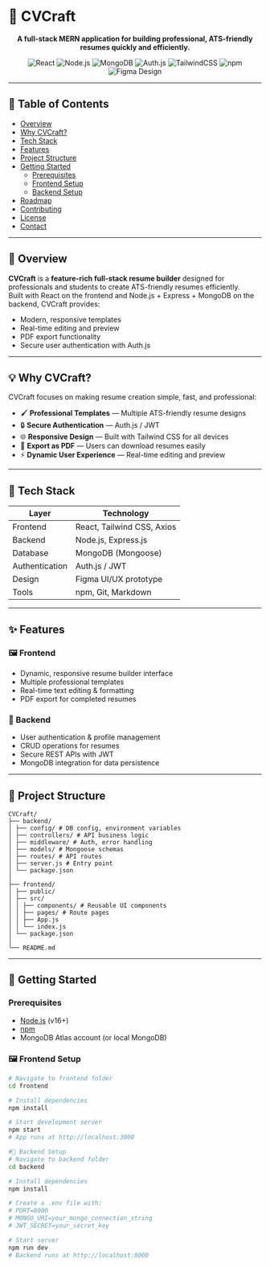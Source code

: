 # 💼 CVCraft

<p align="center">
  <b>A full-stack MERN application for building professional, ATS-friendly resumes quickly and efficiently.</b>
</p>

<p align="center">
  <img src="https://img.shields.io/badge/Frontend-React-61DAFB?style=for-the-badge&logo=react&logoColor=black" alt="React" />
  <img src="https://img.shields.io/badge/Backend-Node.js-339933?style=for-the-badge&logo=node.js&logoColor=white" alt="Node.js" />
  <img src="https://img.shields.io/badge/Database-MongoDB-47A248?style=for-the-badge&logo=mongodb&logoColor=white" alt="MongoDB" />
  <img src="https://img.shields.io/badge/Authentication-Auth.js-orange?style=for-the-badge&logo=auth0&logoColor=white" alt="Auth.js" />
  <img src="https://img.shields.io/badge/Styling-TailwindCSS-06B6D4?style=for-the-badge&logo=tailwind-css&logoColor=white" alt="TailwindCSS" />
  <img src="https://img.shields.io/badge/npm-CB3837?style=for-the-badge&logo=npm&logoColor=white" alt="npm" />
  <img src="https://img.shields.io/badge/Figma-Design-FF7262?style=for-the-badge&logo=figma&logoColor=white" alt="Figma Design" />
</p>

---

## 📌 Table of Contents
- [Overview](#-overview)
- [Why CVCraft?](#-why-cvcraft)
- [Tech Stack](#-tech-stack)
- [Features](#-features)
- [Project Structure](#-project-structure)
- [Getting Started](#-getting-started)
  - [Prerequisites](#prerequisites)
  - [Frontend Setup](#frontend-setup)
  - [Backend Setup](#backend-setup)
- [Roadmap](#-roadmap)
- [Contributing](#-contributing)
- [License](#-license)
- [Contact](#-contact)

---

## 📖 Overview
**CVCraft** is a **feature-rich full-stack resume builder** designed for professionals and students to create ATS-friendly resumes efficiently.  
Built with React on the frontend and Node.js + Express + MongoDB on the backend, CVCraft provides:

- Modern, responsive templates
- Real-time editing and preview
- PDF export functionality
- Secure user authentication with Auth.js  

---

## 💡 Why CVCraft?
CVCraft focuses on making resume creation simple, fast, and professional:

- 🖌 **Professional Templates** — Multiple ATS-friendly resume designs  
- 🔒 **Secure Authentication** — Auth.js / JWT  
- 🌐 **Responsive Design** — Built with Tailwind CSS for all devices  
- 📄 **Export as PDF** — Users can download resumes easily  
- ⚡ **Dynamic User Experience** — Real-time editing and preview  

---

## 🧰 Tech Stack

| Layer           | Technology                             |
|-----------------|----------------------------------------|
| Frontend        | React, Tailwind CSS, Axios             |
| Backend         | Node.js, Express.js                    |
| Database        | MongoDB (Mongoose)                     |
| Authentication  | Auth.js / JWT                           |
| Design          | Figma UI/UX prototype                  |
| Tools           | npm, Git, Markdown                     |

---

## ✨ Features

### 🖼️ Frontend
- Dynamic, responsive resume builder interface  
- Multiple professional templates  
- Real-time text editing & formatting  
- PDF export for completed resumes  

### 🧭 Backend
- User authentication & profile management  
- CRUD operations for resumes  
- Secure REST APIs with JWT  
- MongoDB integration for data persistence  

---

## 🧭 Project Structure
```
CVCraft/
├── backend/
│ ├── config/ # DB config, environment variables
│ ├── controllers/ # API business logic
│ ├── middleware/ # Auth, error handling
│ ├── models/ # Mongoose schemas
│ ├── routes/ # API routes
│ ├── server.js # Entry point
│ └── package.json
│
├── frontend/
│ ├── public/
│ ├── src/
│ │ ├── components/ # Reusable UI components
│ │ ├── pages/ # Route pages
│ │ ├── App.js
│ │ └── index.js
│ └── package.json
│
└── README.md
```


---

## 🚀 Getting Started

### Prerequisites
- [Node.js](https://nodejs.org/) (v16+)  
- [npm](https://www.npmjs.com/)  
- MongoDB Atlas account (or local MongoDB)  

### 🖼️ Frontend Setup
```bash
# Navigate to frontend folder
cd frontend

# Install dependencies
npm install

# Start development server
npm start
# App runs at http://localhost:3000

#🧰 Backend Setup
# Navigate to backend folder
cd backend

# Install dependencies
npm install

# Create a .env file with:
# PORT=8000
# MONGO_URI=your_mongo_connection_string
# JWT_SECRET=your_secret_key

# Start server
npm run dev
# Backend runs at http://localhost:8000

